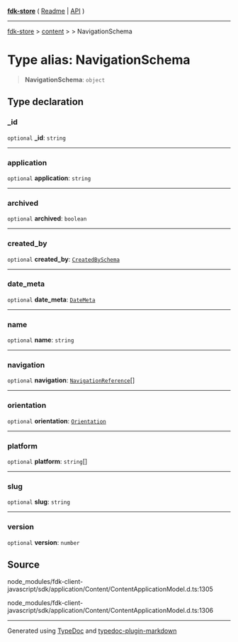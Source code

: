 [**fdk-store**](../../../README.md) ( [Readme](../../../README.md) \| [API](../../../API.md) )

---

[fdk-store](../../../API.md) > [content](../../README.md) > [<internal>](../README.md) > NavigationSchema

# Type alias: NavigationSchema

> **NavigationSchema**: `object`

## Type declaration

### \_id

`optional` **\_id**: `string`

---

### application

`optional` **application**: `string`

---

### archived

`optional` **archived**: `boolean`

---

### created_by

`optional` **created_by**: [`CreatedBySchema`](type-alias.CreatedBySchema.md)

---

### date_meta

`optional` **date_meta**: [`DateMeta`](type-alias.DateMeta.md)

---

### name

`optional` **name**: `string`

---

### navigation

`optional` **navigation**: [`NavigationReference`](type-alias.NavigationReference.md)[]

---

### orientation

`optional` **orientation**: [`Orientation`](type-alias.Orientation.md)

---

### platform

`optional` **platform**: `string`[]

---

### slug

`optional` **slug**: `string`

---

### version

`optional` **version**: `number`

## Source

node_modules/fdk-client-javascript/sdk/application/Content/ContentApplicationModel.d.ts:1305

node_modules/fdk-client-javascript/sdk/application/Content/ContentApplicationModel.d.ts:1306

---

Generated using [TypeDoc](https://typedoc.org/) and [typedoc-plugin-markdown](https://www.npmjs.com/package/typedoc-plugin-markdown)

